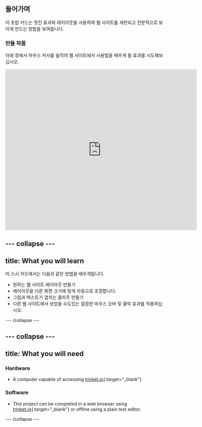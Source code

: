 ## 들어가며

이 초밥 카드는 멋진 효과와 레이아웃을 사용하여 웹 사이트를 세련되고 전문적으로 보이게 만드는 방법을 보여줍니다.

### 만들 작품

아래 창에서 마우스 커서를 움직여 웹 사이트에서 사용법을 배우게 될 효과를 시도해보십시오.

<div class="trinket">
  <iframe src="https://trinket.io/embed/html/643a5cabdc?outputOnly=true&start=result" width="600" height="505" frameborder="0" marginwidth="0" marginheight="0" allowfullscreen>
  </iframe>
  <!-- <img src="images/magazine-final.png"> -->
</div>

## \--- collapse \---

## title: What you will learn

이 스시 카드에서는 다음과 같은 방법을 배우게됩니다.

+ 원하는 웹 사이트 레이아웃 만들기
+ 레이아웃을 다른 화면 크기에 맞게 자동으로 조정합니다.
+ 그림과 텍스트가 겹치는 콜라주 만들기
+ 다른 웹 사이트에서 보았을 수도있는 깔끔한 마우스 오버 및 클릭 효과를 적용하십시오.

\--- /collapse \---

## \--- collapse \---

## title: What you will need

### Hardware

+ A computer capable of accessing [trinket.io](https://trinket.io){:target="_blank"}

### Software

+ This project can be completed in a web browser using [trinket.io](https://trinket.io){:target="_blank"} or offline using a plain text editor.

\--- /collapse \---